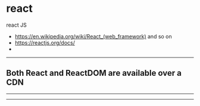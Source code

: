 # react
react JS 
- https://en.wikipedia.org/wiki/React_(web_framework)  and so on
- https://reactjs.org/docs/ 
-

---
Both React and ReactDOM are available over a CDN
--- 
<script crossorigin src="https://unpkg.com/react@16/umd/react.development.js"></script>

<script crossorigin src="https://unpkg.com/react-dom@16/umd/react-dom.development.js"></script>
---
<script crossorigin src="https://unpkg.com/react@16/umd/react.production.min.js"></script>

<script crossorigin src="https://unpkg.com/react-dom@16/umd/react-dom.production.min.js"></script>
---
